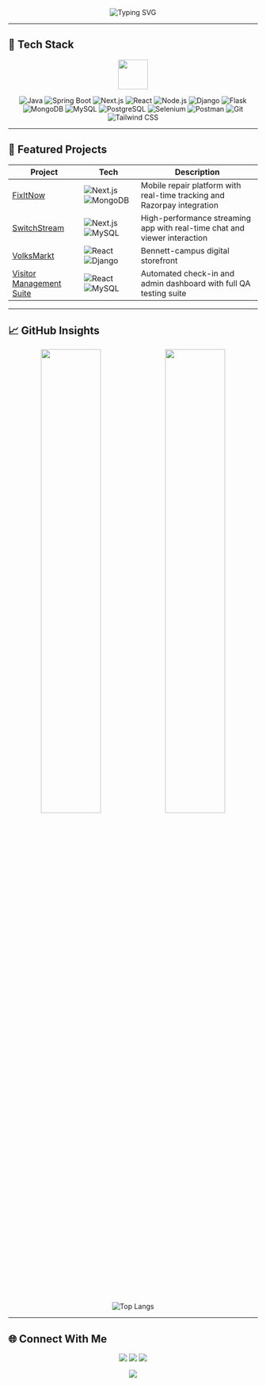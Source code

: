 <div align="center">

<img src="https://readme-typing-svg.herokuapp.com?font=Fira+Code&weight=700&size=28&duration=4000&pause=1000&color=00F72E&center=true&vCenter=true&width=1000&lines=Hello+World!+🌍;I'm+Ridhi+Jolly+👋;QA+%7C+Full-Stack+Developer;Breaking+Code+%7C+Building+Solutions+🚀" alt="Typing SVG" />

</div>

---

## 🚀 Tech Stack

<p align="center">
  <img src="https://skillicons.dev/icons?i=java,python,javascript,react,nextjs,tailwind,html,css,nodejs,express,django,flask,spring,mysql,postgres,mongodb,git,vercel,selenium,postman" height="60" />
</p>

<div align="center">

![Java](https://img.shields.io/badge/Java-ED8B00?logo=openjdk&logoColor=white&style=for-the-badge)
![Spring Boot](https://img.shields.io/badge/Spring_Boot-6DB33F?logo=springboot&logoColor=white&style=for-the-badge)
![Next.js](https://img.shields.io/badge/Next.js-000000?logo=next.js&logoColor=white&style=for-the-badge)
![React](https://img.shields.io/badge/React-61DAFB?logo=react&logoColor=black&style=for-the-badge)
![Node.js](https://img.shields.io/badge/Node.js-339933?logo=nodedotjs&logoColor=white&style=for-the-badge)
![Django](https://img.shields.io/badge/Django-092E20?logo=django&logoColor=white&style=for-the-badge)
![Flask](https://img.shields.io/badge/Flask-000000?logo=flask&logoColor=white&style=for-the-badge)
![MongoDB](https://img.shields.io/badge/MongoDB-47A248?logo=mongodb&logoColor=white&style=for-the-badge)
![MySQL](https://img.shields.io/badge/MySQL-00758F?logo=mysql&logoColor=white&style=for-the-badge)
![PostgreSQL](https://img.shields.io/badge/PostgreSQL-336791?logo=postgresql&logoColor=white&style=for-the-badge)
![Selenium](https://img.shields.io/badge/Selenium-43B02A?logo=selenium&logoColor=white&style=for-the-badge)
![Postman](https://img.shields.io/badge/Postman-FF6C37?logo=postman&logoColor=white&style=for-the-badge)
![Git](https://img.shields.io/badge/Git-F05032?logo=git&logoColor=white&style=for-the-badge)
![Tailwind CSS](https://img.shields.io/badge/Tailwind_CSS-38B2AC?logo=tailwindcss&logoColor=white&style=for-the-badge)

</div>

---

## 💼 Featured Projects

| Project | Tech | Description |
|--------|------|-------------|
| [FixItNow](https://github.com/jollyridhi/mobile-repair-website) | ![Next.js](https://img.shields.io/badge/Next.js-000000?logo=next.js&logoColor=white) ![MongoDB](https://img.shields.io/badge/MongoDB-47A248?logo=mongodb&logoColor=white) | Mobile repair platform with real-time tracking and Razorpay integration |
| [SwitchStream](https://github.com/jollyridhi/Switch_Stream) | ![Next.js](https://img.shields.io/badge/Next.js-000000?logo=next.js&logoColor=white) ![MySQL](https://img.shields.io/badge/MySQL-00758F?logo=mysql&logoColor=white) | High-performance streaming app with real-time chat and viewer interaction |
| [VolksMarkt](https://github.com/jollyridhi/VolksMarkt) | ![React](https://img.shields.io/badge/React-61DAFB?logo=react&logoColor=black) ![Django](https://img.shields.io/badge/Django-092E20?logo=django&logoColor=white) | Bennett-campus digital storefront |
| [Visitor Management Suite](https://github.com/jollyridhi/VMS) | ![React](https://img.shields.io/badge/React-61DAFB?logo=react&logoColor=black) ![MySQL](https://img.shields.io/badge/MySQL-00758F?logo=mysql&logoColor=white) | Automated check-in and admin dashboard with full QA testing suite |

---

## 📈 GitHub Insights

<div align="center">

<img width="49%" src="https://github-readme-stats.vercel.app/api?username=jollyridhi&show_icons=true&theme=radical&include_all_commits=true" />
<img width="49%" src="https://github-readme-streak-stats.herokuapp.com/?user=jollyridhi&theme=radical" />

![Top Langs](https://github-readme-stats.vercel.app/api/top-langs/?username=jollyridhi&layout=compact&theme=radical)

</div>

---

## 🌐 Connect With Me

<p align="center">
<a href="mailto:ridhijolly9@gmail.com"><img src="https://img.shields.io/badge/Gmail-D14836?logo=gmail&logoColor=white&style=for-the-badge"></a>
<a href="https://linkedin.com/in/ridhi-jolly-68a926248"><img src="https://img.shields.io/badge/LinkedIn-0A66C2?logo=linkedin&logoColor=white&style=for-the-badge"></a>
<a href="https://github.com/jollyridhi"><img src="https://img.shields.io/badge/GitHub-181717?logo=github&logoColor=white&style=for-the-badge"></a>
</p>

<p align="center">
<img src="https://komarev.com/ghpvc/?username=jollyridhi&color=blueviolet&style=flat" />
</p>
